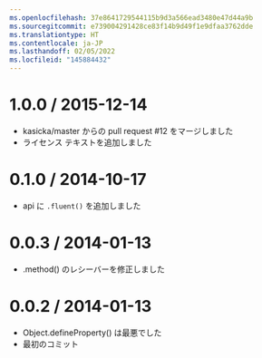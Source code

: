 ```yaml
---
ms.openlocfilehash: 37e8641729544115b9d3a566ead3480e47d44a9b
ms.sourcegitcommit: e739004291428ce83f14b9d49f1e9dfaa3762dde
ms.translationtype: HT
ms.contentlocale: ja-JP
ms.lasthandoff: 02/05/2022
ms.locfileid: "145884432"
---
```


<a name="100--2015-12-14"></a>1.0.0 / 2015-12-14
==================

  * kasicka/master からの pull request #12 をマージしました
  * ライセンス テキストを追加しました

<a name="010--2014-10-17"></a>0.1.0 / 2014-10-17
==================

 * api に `.fluent()` を追加しました

<a name="003--2014-01-13"></a>0.0.3 / 2014-01-13
==================

 * .method() のレシーバーを修正しました

<a name="002--2014-01-13"></a>0.0.2 / 2014-01-13
==================

 * Object.defineProperty() は最悪でした
 * 最初のコミット
